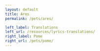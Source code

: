 ```yaml
---
layout: default
title: Ares
permalink: /pets/ares/

left_label: Translations
left_url: /resources/lyrics-translations/
right_label: Pome
right_url: /pets/pome/
---
```


<!-- !PAGE CONTENT! -->
<div id="page-pets-pome" class="w3-main" >
  <section id="profile" class="w3-container">

  </section>
</div>
